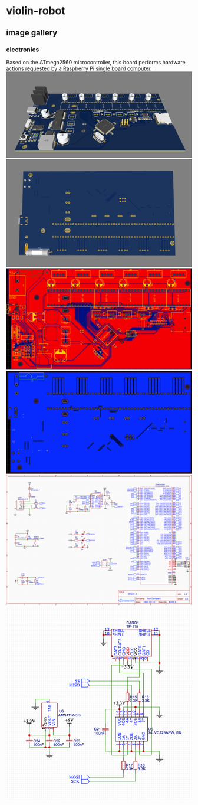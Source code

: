# violin-robot


## image gallery
### electronics
Based on the ATmega2560 microcontroller, this board performs hardware actions requested by a Raspberry Pi single board computer.
![](img/electronics/IMG_3310.png)
![](img/electronics/IMG_6192.png)
![](img/electronics/IMG_5873.png)
![](img/electronics/IMG_9992.png)
![](img/electronics/IMG_8660.png)
![](img/electronics/IMG_9904.png)
